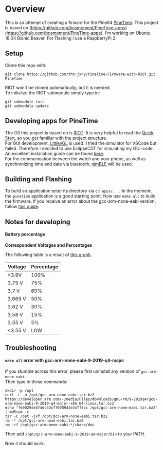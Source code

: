 # Overview
This is an attempt of creating a firware for the Pine64 [PineTime](https://wiki.pine64.org/index.php/PineTime). This project is based on [https://github.com/bosmoment/PineTime-apps](https://github.com/bosmoment/PineTime-apps).
I'm working on Ubuntu 18.04 Bionic Beaver. For Flashing I use a RaspberryPi 2.

## Setup

Clone this repo with:
```Shellsession
git clone https://github.com/tht-jxny/PineTime-Firmware-with-RIOT.git PineTime
```
RIOT won't be cloned automatically, but it is needed.  
To initialize the RIOT submodule simply type in:

```Shellsession
git submodule init
git submodule update
```

## Developing apps for PineTime

The OS this project is based on is [RIOT](https://riot-os.org/). It is very helpful to read the  [Quick Start](https://doc.riot-os.org/index.html#the-quickest-start), so you get familiar with the project structure.  
For GUI development, [LittlevGL](https://littlevgl.com/) is used. I tried the simulator for VSCode but failed. Therefore I decided to use EclipseCDT for simulating my GUI-code. An excellent installation guide can be found [here](https://github.com/littlevgl/lv_sim_eclipse_sdl).  
For the communication between the watch and your phone, as well as synchronizing time and date via bluetooth, [nimBLE](https://github.com/apache/mynewt-nimble) will be used.

## Building and Flashing

To build an application enter its directory via `cd apps/...`. In the moment, the `pinetime` application is a good starting point. Now use `make all` to build the firmware. 
If you receive an error about the gcc-arm-none-eabi version, follow [this guide](#make-all-error).



## Notes for developing

#### Battery percentage

**Correspondent Voltages and Percentages**

The following table is a result of [this graph](https://forum.pine64.org/showthread.php?tid=8147).

Voltage | Percentage  
---|---  
>3.9V | 100%  
3.75 V | 75%  
3.7 V  | 60%  
3.665 V | 50%  
3.62 V | 30%  
3.58 V | 15%  
3.55 V | 5%  
<3.55 V | LOW  

## Troubleshooting

#### `make all` error with gcc-arm-none-eabi-9-2019-q4-major <a name="make-all-error"></a>
If you stumble across this error, please first uninstall any version of `gcc-arm-none-eabi`.  
Then type in these commands:  

```Shellsession
mkdir -p /opt
curl -L -o /opt/gcc-arm-none-eabi.tar.bz2 https://developer.arm.com/-/media/Files/downloads/gnu-rm/9-2019q4/gcc-arm-none-eabi-9-2019-q4-major-x86_64-linux.tar.bz2
echo "fe0029de4f4ec43cf7008944e34ff8cc /opt/gcc-arm-none-eabi.tar.bz2" | md5sum -c 
tar -C /opt -jxf /opt/gcc-arm-none-eabi.tar.bz2 
rm -f /opt/gcc-arm-none-eabi.tar.bz2 
rm -rf /opt/gcc-arm-none-eabi-*/share/doc
```
Then add `/opt/gcc-arm-none-eabi-9-2019-q4-major/bin` to your PATH.

Now it should work.
